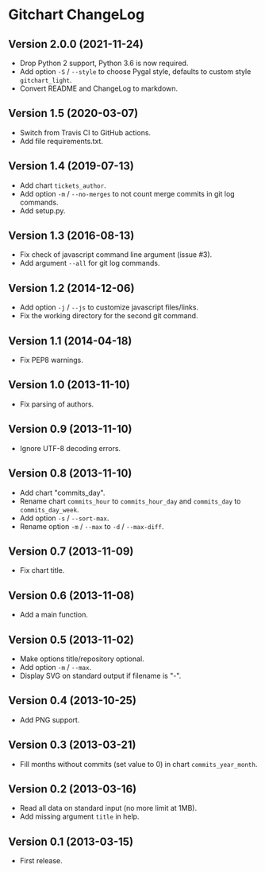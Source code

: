 # Gitchart ChangeLog

## Version 2.0.0 (2021-11-24)

- Drop Python 2 support, Python 3.6 is now required.
- Add option `-S` / `--style` to choose Pygal style, defaults to custom style `gitchart_light`.
- Convert README and ChangeLog to markdown.

## Version 1.5 (2020-03-07)

- Switch from Travis CI to GitHub actions.
- Add file requirements.txt.

## Version 1.4 (2019-07-13)

- Add chart `tickets_author`.
- Add option `-m` / `--no-merges` to not count merge commits in git log commands.
- Add setup.py.

## Version 1.3 (2016-08-13)

- Fix check of javascript command line argument (issue #3).
- Add argument `--all` for git log commands.

## Version 1.2 (2014-12-06)

- Add option `-j` / `--js` to customize javascript files/links.
- Fix the working directory for the second git command.

## Version 1.1 (2014-04-18)

- Fix PEP8 warnings.

## Version 1.0 (2013-11-10)

- Fix parsing of authors.

## Version 0.9 (2013-11-10)

- Ignore UTF-8 decoding errors.

## Version 0.8 (2013-11-10)

- Add chart "commits_day".
- Rename chart `commits_hour` to `commits_hour_day` and `commits_day` to `commits_day_week`.
- Add option `-s` / `--sort-max`.
- Rename option `-m` / `--max` to `-d` / `--max-diff`.

## Version 0.7 (2013-11-09)

- Fix chart title.

## Version 0.6 (2013-11-08)

- Add a main function.

## Version 0.5 (2013-11-02)

- Make options title/repository optional.
- Add option `-m` / `--max`.
- Display SVG on standard output if filename is "-".

## Version 0.4 (2013-10-25)

- Add PNG support.

## Version 0.3 (2013-03-21)

- Fill months without commits (set value to 0) in chart `commits_year_month`.

## Version 0.2 (2013-03-16)

- Read all data on standard input (no more limit at 1MB).
- Add missing argument `title` in help.

## Version 0.1 (2013-03-15)

- First release.
